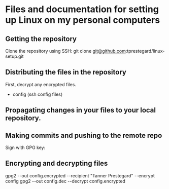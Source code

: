 # Files and documentation for setting up Linux on my personal computers

## Getting the repository
Clone the repository using SSH: git clone git@github.com:tprestegard/linux-setup.git

## Distributing the files in the repository
First, decrypt any encrypted files.
 * config (ssh config files)

## Propagating changes in your files to your local repository.

## Making commits and pushing to the remote repo
Sign with GPG key:

## Encrypting and decrypting files
gpg2 --out config.encrypted --recipient "Tanner Prestegard" --encrypt config
gpg2 --out config.dec --decrypt config.encrypted


